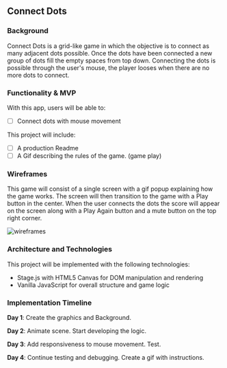 ## Connect Dots

### Background

Connect Dots is a grid-like game in which the objective is to connect as many adjacent dots possible. Once the dots have been connected a new group of dots fill the empty spaces from top down.
Connecting the dots is possible through the user's mouse, the player looses when there are no more dots to connect.


### Functionality & MVP  

With this app, users will be able to:

- [ ] Connect dots with mouse movement

This project will include:

- [ ] A production Readme
- [ ] A Gif describing the rules of the game. (game play)

### Wireframes

This game will consist of a single screen with a gif popup explaining how the game works. The screen will then transition to the game with a Play button in the center. When the user connects the dots the score will appear on the screen along with a Play Again button and a mute button on the top right corner.

![wireframes](/docs/wireframes/dots.png)

### Architecture and Technologies

This project will be implemented with the following technologies:

- Stage.js with HTML5 Canvas for DOM manipulation and rendering
- Vanilla JavaScript for overall structure and game logic


### Implementation Timeline

**Day 1**: Create the graphics and Background.

**Day 2**: Animate scene. Start developing the logic.

**Day 3**: Add responsiveness to mouse movement. Test.

**Day 4**: Continue testing and debugging. Create a gif with instructions.
